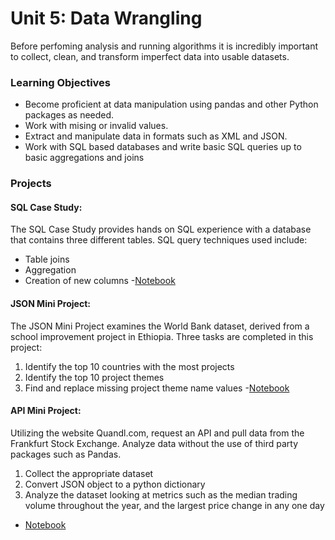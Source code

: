 # Unit 5: Data Wrangling

Before perfoming analysis and running algorithms it is incredibly important to collect, clean, and transform imperfect data into usable datasets. 

### Learning Objectives
- Become proficient at data manipulation using pandas and other Python packages as needed.
- Work with mising or invalid values.
- Extract and manipulate data in formats such as XML and JSON.
- Work with SQL based databases and write basic SQL queries up to basic aggregations and joins

### Projects
#### SQL Case Study:
The SQL Case Study provides hands on SQL experience with a database that contains three different tables. 
SQL query techniques used include:
- Table joins
- Aggregation
- Creation of new columns
-[Notebook](https://github.com/pelusok/sql_proj/blob/master/sqlminiproj_kp_update.sql)
#### JSON Mini Project:
The JSON Mini Project examines the World Bank dataset, derived from a school improvement project in Ethiopia. 
Three tasks are completed in this project:
1. Identify the top 10 countries with the most projects
2. Identify the top 10 project themes
3. Find and replace missing project theme name values
-[Notebook](https://github.com/pelusok/JSON_Project/blob/master/JSON_final.ipynb)
#### API Mini Project:
Utilizing the website Quandl.com, request an API and pull data from the Frankfurt Stock Exchange. Analyze data without the use of third party packages such as Pandas.
1. Collect the appropriate dataset
2. Convert JSON object to a python dictionary
3. Analyze the dataset looking at metrics such as the median trading volume throughout the year, and the largest price change in any one day
- [Notebook](https://github.com/pelusok/api_proj/blob/master/API_KP.ipynb)
